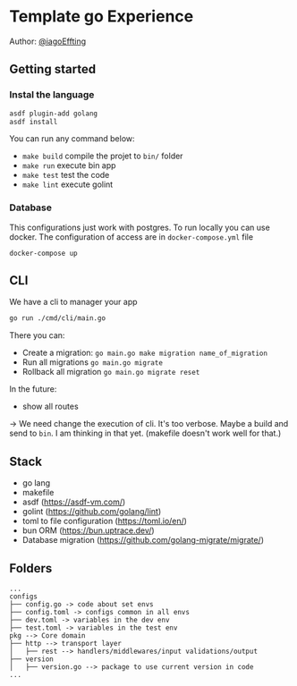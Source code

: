 # Template go Experience

Author: [@iagoEffting](https://twitter.com/iagoEffting)

## Getting started

### Instal the language

```sh
asdf plugin-add golang
asdf install
```

You can run any command below:

- `make build` compile the projet to `bin/` folder
- `make run` execute bin app
- `make test` test the code
- `make lint` execute golint


### Database

This configurations just work with postgres. To run locally you can use docker.
The configuration of access are in `docker-compose.yml` file

```
docker-compose up
```

## CLI

We have a cli to manager your app

```sh
go run ./cmd/cli/main.go
```

There you can:

- Create a migration: `go main.go make migration name_of_migration`
- Run all migrations `go main.go migrate`
- Rollback all migration `go main.go migrate reset`

In the future:

- show all routes

-> We need change the execution of cli. It's too verbose. Maybe a build and send to `bin`. I am thinking in that yet. (makefile doesn't work well for that.)

## Stack

- go lang
- makefile
- asdf (https://asdf-vm.com/)
- golint (https://github.com/golang/lint)
- toml to file configuration (https://toml.io/en/)
- bun ORM (https://bun.uptrace.dev/)
- Database migration (https://github.com/golang-migrate/migrate/)

## Folders

```
...
configs
├── config.go -> code about set envs
├── config.toml -> configs common in all envs
├── dev.toml -> variables in the dev env
├── test.toml -> variables in the test env
pkg --> Core domain
├── http --> transport layer
│   ├── rest --> handlers/middlewares/input validations/output
├── version
│   ├── version.go --> package to use current version in code
...
```